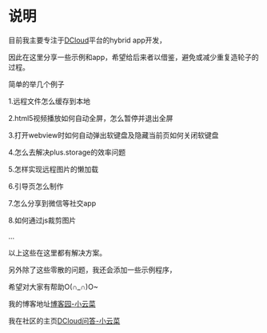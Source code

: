 说明
====
目前我主要专注于[DCloud](http://www.dcloud.io/)平台的hybrid app开发， 

因此在这里分享一些示例和app，希望给后来者以借鉴，避免或减少重复造轮子的过程。

简单的举几个例子 

1.远程文件怎么缓存到本地

2.html5视频播放如何自动全屏，怎么暂停并退出全屏

3.打开webview时如何自动弹出软键盘及隐藏当前页如何关闭软键盘

4.怎么去解决plus.storage的效率问题

5.怎样实现远程图片的懒加载

6.引导页怎么制作

7.怎么分享到微信等社交app

8.如何通过js裁剪图片  

...

以上这些在这里都有解决方案。  

另外除了这些零散的问题，我还会添加一些示例程序， 

希望对大家有帮助O(∩_∩)O~

我的博客地址[博客园-小云菜](http://www.cnblogs.com/phillyx/)

我在社区的主页[DCloud问答-小云菜](http://ask.dcloud.net.cn/people/%E5%B0%8F%E4%BA%91%E8%8F%9C)

